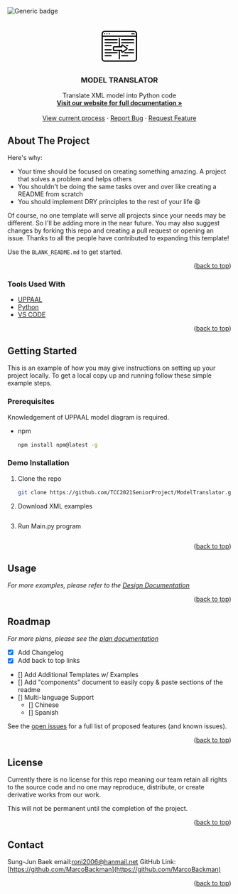 
<!-- PROJECT SHIELDS -->
![Generic badge](https://img.shields.io/badge/Status-Under_development-BLACK.svg)


<!-- PROJECT LOGO -->
<br />
<div align="center">
  <a href="https://github.com/othneildrew/Best-README-Template">
    <img src="img/icon/browser.png" alt="Logo" width="80" height="80">
  </a>

  <h3 align="center">MODEL TRANSLATOR</h3>

  <p align="center">
    Translate XML model into Python code
    <br />
    <a href="https://tcc2021seniorproject.github.io/"><strong>Visit our website for full documentation »</strong></a>
    <br />
    <br />
    <a href="https://docs.google.com/document/d/e/2PACX-1vRTo8ReSNkiQpujZEZgLHO4aHVmF3FWq7vQh247OKN9kj_EMBtQf2SMMnxD8Yfgk-3zjVv4AAqBx-2o/pub">View current process</a>
    ·
    <a href="https://github.com/TCC2021SeniorProject/ModelTranslator/issues">Report Bug</a>
    ·
    <a href="https://github.com/TCC2021SeniorProject/ModelTranslator/issues">Request Feature</a>
  </p>
</div>



<!-- TABLE OF CONTENTS
<details>
  <summary>Table of Contents</summary>
  <ol>
    <li>
      <a href="#about-the-project">About The Project</a>
      <ul>
        <li><a href="#built-with">Built With</a></li>
      </ul>
    </li>
    <li>
      <a href="#getting-started">Getting Started</a>
      <ul>
        <li><a href="#prerequisites">Prerequisites</a></li>
        <li><a href="#installation">Installation</a></li>
      </ul>
    </li>
    <li><a href="#usage">Usage</a></li>
    <li><a href="#roadmap">Roadmap</a></li>
    <li><a href="#contributing">Contributing</a></li>
    <li><a href="#license">License</a></li>
    <li><a href="#contact">Contact</a></li>
    <li><a href="#acknowledgments">Acknowledgments</a></li>
  </ol>
</details>
-->

<!-- ABOUT THE PROJECT -->
## About The Project



Here's why:
* Your time should be focused on creating something amazing. A project that solves a problem and helps others
* You shouldn't be doing the same tasks over and over like creating a README from scratch
* You should implement DRY principles to the rest of your life :smile:

Of course, no one template will serve all projects since your needs may be different. So I'll be adding more in the near future. You may also suggest changes by forking this repo and creating a pull request or opening an issue. Thanks to all the people have contributed to expanding this template!

Use the `BLANK_README.md` to get started.

<p align="right">(<a href="#top">back to top</a>)</p>


### Tools Used With


* [UPPAAL](https://uppaal.org/)
* [Python](https://www.python.org/)
* [VS CODE](https://code.visualstudio.com/)

<p align="right">(<a href="#top">back to top</a>)</p>


<!-- GETTING STARTED -->
## Getting Started

This is an example of how you may give instructions on setting up your project locally.
To get a local copy up and running follow these simple example steps.

### Prerequisites

Knowledgement of UPPAAL model diagram is required.
* npm
  ```sh
  npm install npm@latest -g
  ```

### Demo Installation

1. Clone the repo
   ```sh
   git clone https://github.com/TCC2021SeniorProject/ModelTranslator.git
   ```
2. Download XML examples
   ```sh
   
   ```
3. Run Main.py program
   ```sh
   
   ```


<p align="right">(<a href="#top">back to top</a>)</p>



<!-- USAGE EXAMPLES -->
## Usage


_For more examples, please refer to the [Design Documentation](https://docs.google.com/document/d/e/2PACX-1vQ0GhSxaPt2g3zVoJ4P_tEIz-wvtw0bt5sdaG9b234H0Y10dJu01ctV5YPrfZKCXZp57UvUPH7nJ3qQ/pub)_

<p align="right">(<a href="#top">back to top</a>)</p>



<!-- ROADMAP -->
## Roadmap

_For more plans, please see the [plan documentation](https://drive.google.com/file/d/1UHxCx8l3Wgu_6PQxfjx6K0d7gkP5ybov/view)_

- [x] Add Changelog
- [x] Add back to top links
- [] Add Additional Templates w/ Examples
- [] Add "components" document to easily copy & paste sections of the readme
- [] Multi-language Support
    - [] Chinese
    - [] Spanish

See the [open issues](https://github.com/othneildrew/Best-README-Template/issues) for a full list of proposed features (and known issues).

<p align="right">(<a href="#top">back to top</a>)</p>



<!--
## Contributing

Contributions are what make the open source community such an amazing place to learn, inspire, and create. Any contributions you make are **greatly appreciated**.

If you have a suggestion that would make this better, please fork the repo and create a pull request. You can also simply open an issue with the tag "enhancement".
Don't forget to give the project a star! Thanks again!

1. Fork the Project
2. Create your Feature Branch (`git checkout -b feature/AmazingFeature`)
3. Commit your Changes (`git commit -m 'Add some AmazingFeature'`)
4. Push to the Branch (`git push origin feature/AmazingFeature`)
5. Open a Pull Request

<p align="right">(<a href="#top">back to top</a>)</p>
CONTRIBUTING -->


<!-- LICENSE -->
## License

Currently there is no license for this repo meaning our team retain all rights to the source code and no one may reproduce, distribute, or create derivative works from our work.

This will not be permanent until the completion of the project.

<p align="right">(<a href="#top">back to top</a>)</p>



<!-- CONTACT -->
## Contact

Sung-Jun Baek
email:[roni2006@hanmail.net](roni2006@hanmail.net)
GitHub Link: [https://github.com/MarcoBackman](https://github.com/MarcoBackman)

<p align="right">(<a href="#top">back to top</a>)</p>
